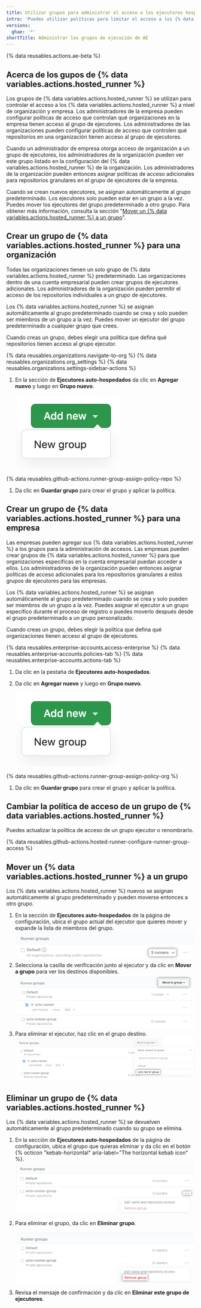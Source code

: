 ```yaml
---
title: Utilizar grupos para administrar el acceso a los ejecutores hospedados en AE
intro: 'Puedes utilizar políticas para limitar el acceso a los {% data variables.actions.hosted_runner %} que se hayan agregado a una organización o empresa.'
versions:
  ghae: '*'
shortTitle: Administrar los grupos de ejecución de AE
---
```


{% data reusables.actions.ae-beta %}

## Acerca de los gupos de {% data variables.actions.hosted_runner %}

Los grupos de {% data variables.actions.hosted_runner %} se utilizan para controlar el acceso a los {% data variables.actions.hosted_runner %} a nivel de organización y empresa. Los administradores de la empresa pueden configurar políticas de acceso que controlan qué organizaciones en la empresa tienen acceso al grupo de ejecutores. Los administradores de las organizaciones pueden configurar políticas de acceso que controlen qué repositorios en una organización tienen acceso al grupo de ejecutores.

Cuando un administrador de empresa otorga acceso de organización a un grupo de ejecutores, los administradores de la organización pueden ver este grupo listado en la configuración del {% data variables.actions.hosted_runner %} de la organización. Los administradores de la organización pueden entonces asignar políticas de acceso adicionales para repositorios granulares en el grupo de ejecutores de la empresa.

Cuando se crean nuevos ejecutores, se asignan automáticamente al grupo predeterminado. Los ejecutores solo pueden estar en un grupo a la vez. Puedes mover los ejecutores del grupo predeterminado a otro grupo. Para obtener más información, consulta la sección "[Mover un {% data variables.actions.hosted_runner %} a un grupo](#moving-an-ae-hosted-runner-to-a-group)".

## Crear un grupo de {% data variables.actions.hosted_runner %} para una organización

Todas las organizaciones tienen un solo grupo de {% data variables.actions.hosted_runner %} predeterminado. Las organizaciones dentro de una cuenta empresarial pueden crear grupos de ejecutores adicionales. Los administradores de la organización pueden permitir el acceso de los repositorios individuales a un grupo de ejecutores.

Los {% data variables.actions.hosted_runner %} se asignan automáticamente al grupo predeterminado cuando se crea y solo pueden ser miembros de un grupo a la vez. Puedes mover un ejecutor del grupo predeterminado a cualquier grupo que crees.

Cuando creas un grupo, debes elegir una política que defina qué repositorios tienen acceso al grupo ejecutor.

{% data reusables.organizations.navigate-to-org %}
{% data reusables.organizations.org_settings %}
{% data reusables.organizations.settings-sidebar-actions %}
1. En la sección de **Ejecutores auto-hospedados** da clic en **Agregar nuevo** y luego en **Grupo nuevo**.

    ![Agregar un grupo de ejecutores](/assets/images/help/settings/actions-hosted-runner-add-new-group.png)

 {% data reusables.github-actions.runner-group-assign-policy-repo %}
1. Da clic en **Guardar grupo** para crear el grupo y aplicar la política.

## Crear un grupo de {% data variables.actions.hosted_runner %} para una empresa

Las empresas pueden agregar sus {% data variables.actions.hosted_runner %} a los grupos para la administración de accesos. Las empresas pueden crear grupos de {% data variables.actions.hosted_runner %} para que organizaciones específicas en la cuenta empresarial puedan acceder a ellos. Los administradores de la organización pueden entonces asignar políticas de acceso adicionales para los repositorios granulares a estos grupos de ejecutores para las empresas.

Los {% data variables.actions.hosted_runner %} se asignan automáticamente al grupo predeterminado cuando se crea y solo pueden ser miembros de un grupo a la vez. Puedes asignar el ejecutor a un grupo específico durante el proceso de registro o puedes moverlo después desde el grupo predeterminado a un grupo personalizado.

Cuando creas un grupo, debes elegir la política que defina qué organizaciones tienen acceso al grupo de ejecutores.

{% data reusables.enterprise-accounts.access-enterprise %}
{% data reusables.enterprise-accounts.policies-tab %}
{% data reusables.enterprise-accounts.actions-tab %}
1. Da clic en la pestaña de **Ejecutores auto-hospedados**.
1. Da clic en **Agregar nuevo** y luego en **Grupo nuevo**.

    ![Agregar un grupo de ejecutores](/assets/images/help/settings/actions-hosted-runner-add-new-group.png)

 {% data reusables.github-actions.runner-group-assign-policy-org %}

1. Da clic en **Guardar grupo** para crear el grupo y aplicar la política.

## Cambiar la política de acceso de un grupo de {% data variables.actions.hosted_runner %}

Puedes actualizar la política de acceso de un grupo ejecutor o renombrarlo.

{% data reusables.github-actions.hosted-runner-configure-runner-group-access %}

## Mover un {% data variables.actions.hosted_runner %} a un grupo

Los {% data variables.actions.hosted_runner %} nuevos se asignan automáticamente al grupo predeterminado y pueden moverse entonces a otro grupo.

1. En la sección de **Ejecutores auto-hospedados** de la página de configuración, ubica el grupo actual del ejecutor que quieres mover y expande la lista de miembros del grupo. ![Ver los miembros de un grupo de ejecutores](/assets/images/help/settings/actions-hosted-runner-group-members.png)
1. Selecciona la casilla de verificación junto al ejecutor y da clic en **Mover a grupo** para ver los destinos disponibles. ![Mover a un miembro de un grupo de ejecutores](/assets/images/help/settings/actions-hosted-runner-group-member-move.png)
1. Para eliminar el ejecutor, haz clic en el grupo destino. ![Mover a un miembro de un grupo de ejecutores](/assets/images/help/settings/actions-hosted-runner-group-member-move-destination.png)

## Eliminar un grupo de {% data variables.actions.hosted_runner %}

Los {% data variables.actions.hosted_runner %} se devuelven automáticamente al grupo predeterminado cuando su grupo se elimina.

1. En la sección de **Ejecutores auto-hospedados** de la página de configuración, ubica el grupo que quieras eliminar y da clic en el botón {% octicon "kebab-horizontal" aria-label="The horizontal kebab icon" %}. ![Ver la configuración del grupo de ejecutores](/assets/images/help/settings/actions-hosted-runner-group-kebab.png)

1. Para eliminar el grupo, da clic en **Eliminar grupo**.

    ![Ver la configuración del grupo de ejecutores](/assets/images/help/settings/actions-hosted-runner-group-remove.png)

1. Revisa el mensaje de confirmación y da clic en **Eliminar este grupo de ejecutores**.
